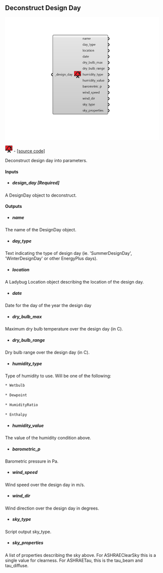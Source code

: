 ## Deconstruct Design Day

![](../../images/components/Deconstruct_Design_Day.png)

![](../../images/icons/Deconstruct_Design_Day.png) - [[source code]](https://github.com/ladybug-tools/ladybug-grasshopper/blob/master/ladybug_grasshopper/src//LB%20Deconstruct%20Design%20Day.py)


Deconstruct design day into parameters. 



#### Inputs
* ##### design_day [Required]
A DesignDay object to deconstruct. 

#### Outputs
* ##### name
The name of the DesignDay object. 
* ##### day_type
Text indicating the type of design day (ie. 'SummerDesignDay', 'WinterDesignDay' or other EnergyPlus days). 
* ##### location
A Ladybug Location object describing the location of the design day. 
* ##### date
Date for the day of the year the design day 
* ##### dry_bulb_max
Maximum dry bulb temperature over the design day (in C). 
* ##### dry_bulb_range
Dry bulb range over the design day (in C). 
* ##### humidity_type
Type of humidity to use. Will be one of the following: 

    * Wetbulb

    * Dewpoint

    * HumidityRatio

    * Enthalpy
* ##### humidity_value
The value of the humidity condition above. 
* ##### barometric_p
Barometric pressure in Pa. 
* ##### wind_speed
Wind speed over the design day in m/s. 
* ##### wind_dir
Wind direction over the design day in degrees. 
* ##### sky_type
Script output sky_type. 
* ##### sky_properties
A list of properties describing the sky above. For ASHRAEClearSky this is a single value for clearness. For ASHRAETau, this is the tau_beam and tau_diffuse. 